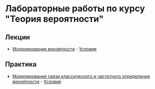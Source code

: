 # Лабораторные работы по курсу "Теория вероятности"

## Лекции

* [Моделирование вероятности](term%201/Heaps%2C%20sort%2C%20binsearch) - [Условия](term%201/Heaps%2C%20sort%2C%20binsearch/README.md)

## Практика

* [Моделирование связи классического и частотного определения вероятности](term%202/Segment%20tree) - [Условия](term%202/Segment%20tree/README.md)

